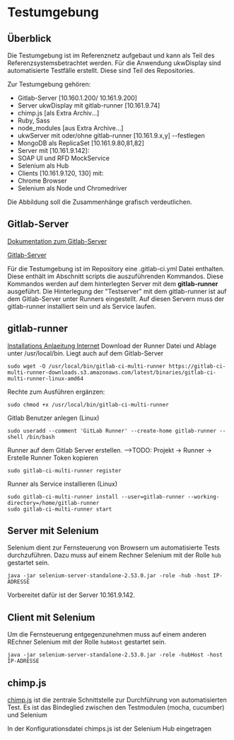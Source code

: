# Testumgebung

## Überblick

Die Testumgebung ist im Referenznetz aufgebaut und kann als Teil des Referenzsystemsbetrachtet werden. Für die Anwendung ukwDisplay sind automatisierte Testfälle erstellt.
Diese sind Teil des Repositories.

Zur Testumgebung gehören:

- Gitlab-Server [10.160.1.200/ 10.161.9.200]
- Server ukwDisplay mit gitlab-runner [10.161.9.74]
 - chimp.js [als Extra Archiv...]
 - Ruby, Sass
 - node_modules [aus Extra Archive...]
- ukwServer mit oder/ohne gitlab-runner [10.161.9.x,y] --festlegen
- MongoDB als ReplicaSet [10.161.9.80,81,82]
- Server mit [10.161.9.142]:
 - SOAP UI und RFD MockService
 - Selenium als Hub
- Clients [10.161.9.120, 130] mit:
 - Chrome Browser
 - Selenium als Node und Chromedriver

Die Abbildung soll die Zusammenhänge grafisch verdeutlichen.

## Gitlab-Server
[Dokumentation zum Gitlab-Server](../GITLAB)

[Gitlab-Server](10.160.1.200)

Für die Testumgebung ist im Repository eine .gitlab-ci.yml Datei enthalten. Diese enthält im Abschnitt scripts die auszuführenden Kommandos. Diese Kommandos werden auf dem hinterlegten Server mit dem **gitlab-runner** ausgeführt. Die Hinterlegung der "Testserver" mit dem gitlab-runner ist auf dem Gitlab-Server unter Runners eingestellt. Auf diesen Servern muss der gitlab-runner installiert sein und als Service laufen.

## gitlab-runner
[Installations Anlaeitung Internet](https://docs.gitlab.com/runner/install/linux-manually.html)
Download der Runner Datei und Ablage unter /usr/local/bin. Liegt auch auf dem Gitlab-Server
```
sudo wget -O /usr/local/bin/gitlab-ci-multi-runner https://gitlab-ci-multi-runner-downloads.s3.amazonaws.com/latest/binaries/gitlab-ci-multi-runner-linux-amd64
```

Rechte zum Ausführen ergänzen:
```
sudo chmod +x /usr/local/bin/gitlab-ci-multi-runner
```

Gitlab Benutzer anlegen (Linux)
```
sudo useradd --comment 'GitLab Runner' --create-home gitlab-runner --shell /bin/bash
```

Runner auf dem Gitlab Server erstellen.
-->TODO: Projekt -> Runner -> Erstelle Runner
Token kopieren
```
sudo gitlab-ci-multi-runner register
```

Runner als Service installieren (Linux)
```
sudo gitlab-ci-multi-runner install --user=gitlab-runner --working-directory=/home/gitlab-runner
sudo gitlab-ci-multi-runner start
```

## Server mit Selenium
Selenium dient zur Fernsteuerung von Browsern um automatisierte Tests durchzuführen. Dazu muss auf einem Rechner Selenium mit der Rolle `hub` gestartet sein.

```
java -jar selenium-server-standalone-2.53.0.jar -role -hub -host IP-ADRESSE
```

Vorbereitet dafür ist der Server 10.161.9.142.

## Client mit Selenium
Um die Fernsteuerung entgegenzunehmen muss auf einem anderen REchner Selenium mit der Rolle `hubHost` gestartet sein.

```
java -jar selenium-server-standalone-2.53.0.jar -role -hubHost -host IP-ADRESSE
```

## chimp.js
[chimp.js](https://chimp.readme.io/) ist die zentrale Schnittstelle zur Durchführung von automatisierten Test. Es ist das Bindeglied zwischen den Testmodulen (mocha, cucumber) und Selenium

In der Konfigurationsdatei chimps.js ist der Selenium Hub eingetragen 
